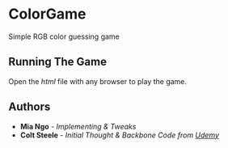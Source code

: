# ColorGame
Simple RGB color guessing game

## Running The Game

Open the *html* file with any browser to play the game.

## Authors

* **Mia Ngo** - *Implementing & Tweaks* 
* **Colt Steele** - *Initial Thought & Backbone Code from [Udemy](https://www.udemy.com/the-web-developer-bootcamp/learn/v4/content)*
